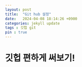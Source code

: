 ```yaml
---
layout: post
title:  "Git hub 설정"
date:   2024-04-08 18:14:26 +0900
categories: jekyll update
tags : 깃헙 git
pin : true
---
```


# 깃헙 편하게 써보기!

